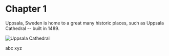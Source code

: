 # Chapter 1

Uppsala, Sweden is home to a great many historic places, such as Uppsala Cathedral -- built in 1489.

![Uppsala Cathedral](./a.png)

abc
xyz
